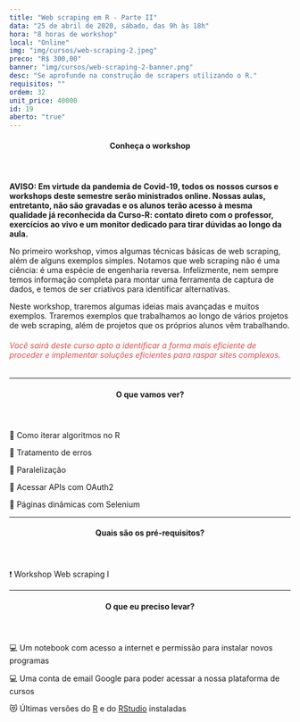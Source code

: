 ```yaml
---
title: "Web scraping em R - Parte II"
data: "25 de abril de 2020, sábado, das 9h às 18h"
hora: "8 horas de workshop"
local: "Online"
img: "img/cursos/web-scraping-2.jpeg"
preco: "R$ 300,00"
banner: "img/cursos/web-scraping-2-banner.png"
desc: "Se aprofunde na construção de scrapers utilizando o R."
requisitos: ""
ordem: 32
unit_price: 40000
id: 19
aberto: "true"
---
```


<header class="section-header">
  <h4>Conheça o workshop</h4>
</header>

<b>AVISO: Em virtude da pandemia de Covid-19, todos os nossos cursos e workshops deste semestre serão ministrados online. Nossas aulas, entretanto, não são gravadas e os alunos terão acesso à mesma qualidade já reconhecida da Curso-R: contato direto com o professor, exercícios ao vivo e um monitor dedicado para tirar dúvidas ao longo da aula.</b>

No primeiro workshop, vimos algumas técnicas básicas de web scraping, além de alguns exemplos simples. Notamos que web scraping não é uma ciência: é uma espécie de engenharia reversa. Infelizmente, nem sempre temos informação completa para montar uma ferramenta de captura de dados, e temos de ser criativos para identificar alternativas.

Neste workshop, traremos algumas ideias mais avançadas e muitos exemplos. Traremos exemplos que trabalhamos ao longo de vários projetos de web scraping, além de projetos que os próprios alunos vêm trabalhando. 

<h6 style = "color: #da4d4d">Você sairá deste curso apto a identificar a forma  mais eficiente de proceder e implementar soluções eficientes para raspar sites complexos.</h6>

<hr>

<header class="section-header">
  <h4>O que vamos ver?</h4>
</header>

<p>&#128204; Como iterar algoritmos no R</p>
<p>&#128204; Tratamento de erros</p>
<p>&#128204; Paralelização</p>
<p>&#128204; Acessar APIs com OAuth2</p>
<p>&#128204; Páginas dinâmicas com Selenium</p>

<hr>

<header class="section-header">
  <h4>Quais são os pré-requisitos?</h4>
</header>

<p>&#10071; Workshop Web scraping I</p>

<hr>

<header class="section-header">
  <h4>O que eu preciso levar?</h4>
</header>

&#128187; Um notebook com acesso a internet e permissão para instalar novos programas

&#128187; Uma conta de email Google para poder acessar a nossa plataforma de cursos

&#128571; Últimas versões do [R](https://cran.r-project.org/) e do [RStudio](https://www.rstudio.com/products/rstudio/download/) instaladas

